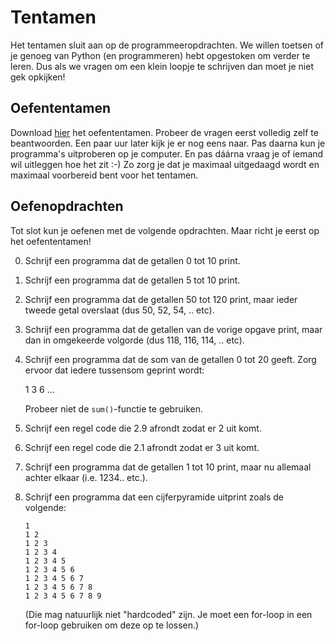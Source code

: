# Tentamen

Het tentamen sluit aan op de programmeeropdrachten. We willen toetsen of je genoeg van Python (en programmeren) hebt opgestoken om verder te leren. Dus als we vragen om een klein loopje te schrijven dan moet je niet gek opkijken!

## Oefententamen

Download [hier](oefententamen.pdf) het oefententamen. Probeer de vragen eerst volledig zelf te beantwoorden. Een paar uur later kijk je er nog eens naar. Pas daarna kun je programma's uitproberen op je computer. En pas dáárna vraag je of iemand wil uitleggen hoe het zit :-) Zo zorg je dat je maximaal uitgedaagd wordt en maximaal voorbereid bent voor het tentamen.

## Oefenopdrachten

Tot slot kun je oefenen met de volgende opdrachten. Maar richt je eerst op het oefententamen!

0.  Schrijf een programma dat de getallen 0 tot 10 print.

1.  Schrijf een programma dat de getallen 5 tot 10 print.

2.  Schrijf een programma dat de getallen 50 tot 120 print, maar ieder tweede getal overslaat (dus 50, 52, 54, .. etc).

3.  Schrijf een programma dat de getallen van de vorige opgave print, maar dan in omgekeerde volgorde (dus 118, 116, 114, .. etc).

4.  Schrijf een programma dat de som van de getallen 0 tot 20 geeft. Zorg ervoor dat iedere tussensom geprint wordt:

    1
    3
    6
    ...

    Probeer niet de `sum()`-functie te gebruiken.

6.  Schrijf een regel code die 2.9 afrondt zodat er 2 uit komt.

7.  Schrijf een regel code die 2.1 afrondt zodat er 3 uit komt.

9.  Schrijf een programma dat de getallen 1 tot 10 print, maar nu allemaal achter elkaar (i.e. 1234.. etc.).

10. Schrijf een programma dat een cijferpyramide uitprint zoals de volgende:

		1
		1 2
		1 2 3
		1 2 3 4
		1 2 3 4 5
		1 2 3 4 5 6
		1 2 3 4 5 6 7
		1 2 3 4 5 6 7 8
		1 2 3 4 5 6 7 8 9

    (Die mag natuurlijk niet "hardcoded" zijn. Je moet een for-loop in een for-loop gebruiken om deze op te lossen.)
